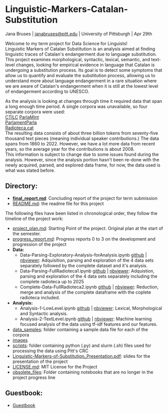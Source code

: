 # Linguistic-Markers-Catalan-Substitution
Jana Bruses | janabruses@pitt.edu | University of Pittsburgh | Apr 29th

Welcome to my term project for Data Science for Linguists!\
Linguistic Markers of Catalan Substitution is an analysis aimed at finding linguistic traces of Catalan's endangerment due to language substitution. 
This project examines morphological, syntactic, lexical, semantic, and text-level changes, looking for empirical evidence in language that Catalan is undergoing a substitution process. Its goal is to detect some symptoms that allow us to quantify and evaluate the substitution process, allowing us to understand more about language endangerment in a rare situation where we are aware of Catalan's endangerment when it is still at the lowest level of endangerment according to UNESCO.  

As the analysis is looking at changes through time it required data that span a long enough time period. A single corpora was unavailable, so four separate corpora were used:\
[CTILC](https://ctilc.iec.cat/scripts/CTILCCorpus_Descarr.asp)
[ParlaMint](clarin-eric.github.io/ParlaMint/)\
[ParlamentParla](https://doi.org/10.5281/zenodo.5541827)\
[Radioteca.cat](https://radioteca.cat/)\
The resulting data consists of about three billion tokens from seventy-five thousand text pieces (meaning individual speaker contributions.) The data spans from 1860 to 2022. However, we have a lot more data from recent years, so the average year for the contributions is about 2008.\
This information is subject to change due to some issues found during the analysis. However, since the analysis portion hasn't been re-done with the newly acquired, parsed, and explored data frame, for now, the data used is what was stated before. 

## Directory:
- **[final_report.md](https://github.com/Data-Science-for-Linguists-2025/Linguistic-Markers-Catalan-Substitution/blob/main/final_report.md)**: Concluding report of the project for term submission
- [README.md](README.md): the readme file for this project

The following files have been listed in chronological order, they follow the timeline of the project work:
- [project_plan.md](https://github.com/Data-Science-for-Linguists-2025/Linguistic-Markers-Catalan-Substitution/blob/main/project_plan.md): Starting Point of the project. Original plan at the start of the semester.
- [progress_report.md](progress_report.md): Progress reports 0 to 3 on the development and progression of the project
- **Data:** 
    - Data-Parsing-Exploratory-Analysis-forAnalysis.ipynb [github](https://github.com/Data-Science-for-Linguists-2025/Linguistic-Markers-Catalan-Substitution/blob/main/Data-Parsing-Exploratory-Analysis-forAnalysis.ipynb) | [nbviewer](https://nbviewer.org/github/Data-Science-for-Linguists-2025/Linguistic-Markers-Catalan-Substitution/blob/main/Data-Parsing-Exploratory-Analysis-2.ipynb): Adquisition, parsing and exploration of the 4 data sets separately followed by the complete dataset and it's analysis.
    - Data-Parsing-FullRadioteca1.ipynb [github](https://github.com/Data-Science-for-Linguists-2025/Linguistic-Markers-Catalan-Substitution/blob/main/full_radioteca/Data-Parsing-FullRadioteca1.ipynb) | [nbviewer](https://nbviewer.org/github/Data-Science-for-Linguists-2025/Linguistic-Markers-Catalan-Substitution/blob/main/Data-Parsing-Exploratory-Analysis-Part1.ipynb): Adquistion, parsing and exploration of the 4 data sets separately including the complete radioteca up to 2025
    - Complete-Data-FullRadioteca2.ipynb [github](https://github.com/Data-Science-for-Linguists-2025/Linguistic-Markers-Catalan-Substitution/blob/main/full_radioteca/Complete-Data-FullRadioteca2.ipynb) | [nbviewer](https://nbviewer.org/github/Data-Science-for-Linguists-2025/Linguistic-Markers-Catalan-Substitution/blob/main/CompleteDataFrame.ipynb): Reduction, merge and analysis of the complete dataframe with the coplete radioteca included.
- **Analysis:** 
    - Analysis-1-LowLevel.ipynb [github](https://github.com/Data-Science-for-Linguists-2025/Linguistic-Markers-Catalan-Substitution/blob/main/Analysis-1-LowLevel.ipynb) | [nbviewer](https://nbviewer.org/github/Data-Science-for-Linguists-2025/Linguistic-Markers-Catalan-Substitution/blob/main/Analysis-1-LowLevel.ipynb): Lexical, Morphological and Syntactic analysis. 
    - Analysis-2-TextLevel.ipynb [github](https://github.com/Data-Science-for-Linguists-2025/Linguistic-Markers-Catalan-Substitution/blob/main/Analysis-2-TextLevel.ipynb) | [nbviewer](https://nbviewer.org/github/Data-Science-for-Linguists-2025/Linguistic-Markers-Catalan-Substitution/blob/main/Analysis-2-TextLevel.ipynb): Machine learning focused analysis of the data using tf-idf features and our features.
- [data_samples](https://github.com/Data-Science-for-Linguists-2025/Linguistic-Markers-Catalan-Substitution/tree/main/data_samples): folder containing a sample data file for each of the corpora
- [images](https://github.com/Data-Science-for-Linguists-2025/Linguistic-Markers-Catalan-Substitution/tree/main/images)
- [scripts](https://github.com/Data-Science-for-Linguists-2025/Linguistic-Markers-Catalan-Substitution/tree/main/scripts): folder containing python (.py) and slurm (.sh) files used for processing the data using Pitt's CRC
- [Linguistic-Markers-of-Substitution_Presentation.pdf](https://github.com/Data-Science-for-Linguists-2025/Linguistic-Markers-Catalan-Substitution/blob/main/Linguistic-Markers-of-Substitution_Presentation.pdf): slides for the presentation of the project
- [LICENSE.md](LICENSE.md): MIT License for the Project
- [obsolete_files](https://github.com/Data-Science-for-Linguists-2025/Linguistic-Markers-Catalan-Substitution/tree/main/obsolete_files): Folder containing notebooks that are no longer in the project progress line

## Guestbook: 
- [Guestbook](https://github.com/Data-Science-for-Linguists-2025/Class-Lounge/blob/main/guestbooks/jana.md)
